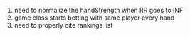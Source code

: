 1) need to normalize the handStrength when RR goes to INF
2) game class starts betting with same player every hand
3) need to properly cite rankings list
